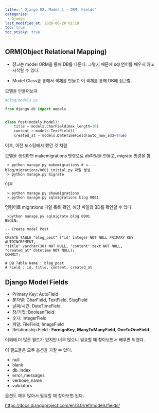 ```yaml
---
title: " Django 02. Model 1 - ORM, Fields"
categories:
 - Django
last_modified_at: 2020-06-20 01:18
toc: true
toc_sticky: true
---
```


## ORM(Object Relational Mapping)

- 장고는 model ORM을 통해 DB를 다룬다. 그렇기 때문에 sql 언어를 배우지 않고 시작할 수 있다.

- Model Class를 통해서 객체를 만들고 이 객체를 통해 DB에 접근함.


모델을 만들어보자
```python
#blog/models.py

from django.db import models


class Post(models.Model):
    title = models.CharField(max_length=30)
    content = models.TextField()
    created_at = models.DateTimeField(auto_now_add=True)

```
이후, 이전 포스팅에서 했던 것 처럼 

모델을 생성하면 makemigrations 명령으로 db파일을 만들고, migrate 명령을 함.
```shell
 > python manage.py makemigrations # <---- blog/migrations/0001_initial.py 파일 생성
 > python manage.py migrate
```
이후
```shell
 > python manage.py showmigrations
 > python manage.py sqlmigrations blog 0001
```
명령어로 migrations 파일 목록 확인, 해당 파일의 BD를 확인할 수 있다.
```shell
 >python manage.py sqlmigrate blog 0001
BEGIN;
--
-- Create model Post
--
CREATE TABLE "blog_post" ("id" integer NOT NULL PRIMARY KEY AUTOINCREMENT, 
"title" varchar(30) NOT NULL, "content" text NOT NULL, 
"created_at" datetime NOT NULL);
COMMIT;

# DB Table Name : blog_post
# Field : id, title, content, created_at
``` 

## Django Model Fields

- Primary Key: AutoField
- 문자열: CharField, TextField, SlugField
- 날짜/시간: DateTimeField
- 참/거짓: BooleanField
- 숫자: IntegerField
- 파일: FileField, ImageField
- Relationship Field : **ForeignKey, ManyToManyField, OneToOneField**

이외에 더 많은 필드가 있지만 너무 많으니 필요할 때 찾아보면서 배우면 되겠다.

이 필드들은 모두 옵션을 가질 수 있다.
- null
- blank
- db_index
- error_messages
- verbose_name
- validators

옵션도 매우 많아서 필요할 때 찾아보면 된다.

<https://docs.djangoproject.com/en/3.0/ref/models/fields/>